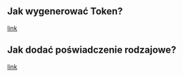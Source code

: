 ## Jak wygenerować Token?
[link](https://drive.google.com/file/d/1uohcSyLtmw1hcHT37HdGfdvou2Pb7b5C/view?usp=sharing)

## Jak dodać poświadczenie rodzajowe?
[link](https://drive.google.com/file/d/1P4Rg50bzPcSG7QvAU0GyteI4ejhW0AsS/view?usp=sharing)
